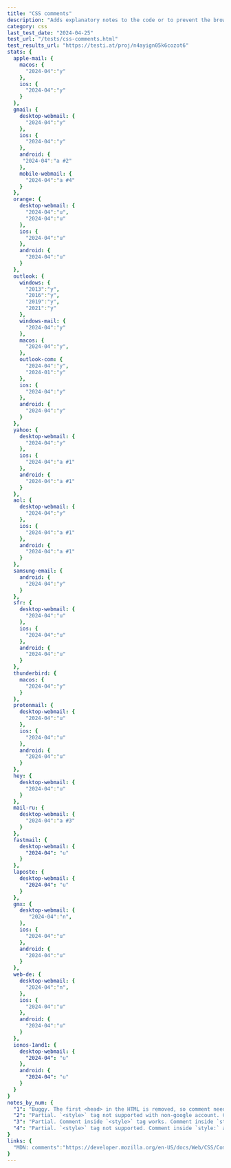 ```yaml
---
title: "CSS comments"
description: "Adds explanatory notes to the code or to prevent the browser from interpreting specific parts of the style sheet"
category: css
last_test_date: "2024-04-25"
test_url: "/tests/css-comments.html"
test_results_url: "https://testi.at/proj/n4ayign05k6cozot6"
stats: {
  apple-mail: {
    macos: {
      "2024-04":"y"
    },
    ios: {
      "2024-04":"y"
    }
  },
  gmail: {
    desktop-webmail: {
      "2024-04":"y"
    },
    ios: {
      "2024-04":"y"
    },
    android: {
     "2024-04":"a #2"
    },
    mobile-webmail: {
      "2024-04":"a #4"
    }
  },
  orange: {
    desktop-webmail: {
      "2024-04":"u",
      "2024-04":"u"
    },
    ios: {
      "2024-04":"u"
    },
    android: {
      "2024-04":"u"
    }
  },
  outlook: {
    windows: {
      "2013":"y",
      "2016":"y",
      "2019":"y",
      "2021":"y"
    },
    windows-mail: {
      "2024-04":"y"
    },
    macos: {
      "2024-04":"y",
    },
    outlook-com: {
      "2024-04":"y",
      "2024-01":"y"
    },
    ios: {
      "2024-04":"y"
    },
    android: {
      "2024-04":"y"
    }
  },
  yahoo: {
    desktop-webmail: {
      "2024-04":"y"
    },
    ios: {
      "2024-04":"a #1"
    },
    android: {
      "2024-04":"a #1"
    }
  },
  aol: {
    desktop-webmail: {
      "2024-04":"y"
    },
    ios: {
      "2024-04":"a #1"
    },
    android: {
      "2024-04":"a #1"
    }
  },
  samsung-email: {
    android: {
      "2024-04":"y"
    }
  },
  sfr: {
    desktop-webmail: {
      "2024-04":"u"
    },
    ios: {
      "2024-04":"u"
    },
    android: {
      "2024-04":"u"
    }
  },
  thunderbird: {
    macos: {
      "2024-04":"y"
    }
  },
  protonmail: {
    desktop-webmail: {
      "2024-04":"u"
    },
    ios: {
      "2024-04":"u"
    },
    android: {
      "2024-04":"u"
    }
  },
  hey: {
    desktop-webmail: {
      "2024-04":"u"
    }
  },
  mail-ru: {
    desktop-webmail: {
      "2024-04":"a #3"
    }
  },
  fastmail: {
    desktop-webmail: {
      "2024-04": "u"
    }
  },
  laposte: {
    desktop-webmail: {
      "2024-04": "u"
    }
  },
  gmx: {
    desktop-webmail: {
       "2024-04":"n",
    },
    ios: {
      "2024-04":"u"
    },
    android: {
      "2024-04":"u"
    }
  },
  web-de: {
    desktop-webmail: {
      "2024-04":"n",
    },
    ios: {
      "2024-04":"u"
    },
    android: {
      "2024-04":"u"
    }
  },
  ionos-1and1: {
    desktop-webmail: {
      "2024-04": "u"
    },
    android: {
      "2024-04": "u"
    }
  }
}
notes_by_num: {
  "1": "Buggy. The first <head> in the HTML is removed, so comment needs to be in the `<style>` tag of a second `<head>` element.",
  "2": "Partial. `<style>` tag not supported with non-google account. Comment inside `style:` attribute works.",
  "3": "Partial. Comment inside `<style>` tag works. Comment inside `style:` attribute strips the whole attribute.",
  "4": "Partial. `<style>` tag not supported. Comment inside `style:` attribute works.",
}
links: {
  "MDN: comments":"https://developer.mozilla.org/en-US/docs/Web/CSS/Comments"
}
---
```

